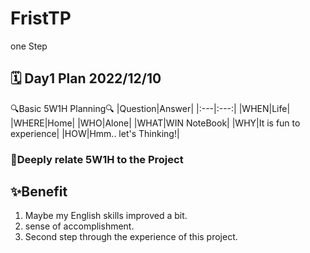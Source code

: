 # FristTP
one Step

## 🗓️ Day1 Plan 2022/12/10
🔍Basic 5W1H Planning🔍
|Question|Answer|
|:---|:---:|
|WHEN|Life|
|WHERE|Home|
|WHO|Alone|
|WHAT|WIN NoteBook|
|WHY|It is fun to experience|
|HOW|Hmm.. let's Thinking!|

### 🤔Deeply relate 5W1H to the Project



## ✨Benefit
1. Maybe my English skills improved a bit.
2. sense of accomplishment.
3. Second step through the experience of this project.
